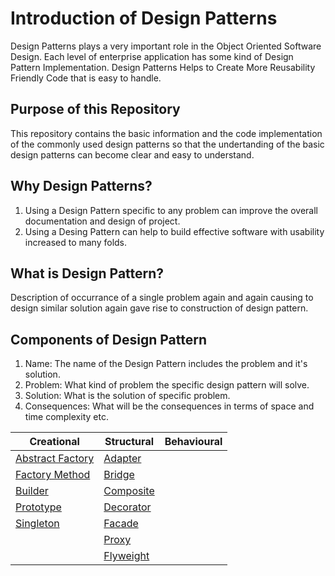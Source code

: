 # Introduction of Design Patterns

Design Patterns plays a very important role in the Object Oriented Software Design. Each level of enterprise application has some kind of Design Pattern Implementation. Design Patterns Helps to Create More Reusability Friendly Code that is easy to handle.

## Purpose of this Repository

This repository contains the basic information and the code implementation of the commonly used design patterns so that the undertanding of the basic design patterns can become clear and easy to understand.

## Why Design Patterns?

1. Using a Design Pattern specific to any problem can improve the overall documentation and design of project.
2. Using a Desing Pattern can help to build effective software with usability increased to many folds.

## What is Design Pattern?

Description of occurrance of a single problem again and again causing to design similar solution again gave rise to construction of design pattern.

## Components of Design Pattern

1. Name: The name of the Design Pattern includes the problem and it's solution.
2. Problem: What kind of problem the specific design pattern will solve.
3. Solution: What is the solution of specific problem.
4. Consequences: What will be the consequences in terms of space and time complexity etc.

| Creational                                                    | Structural                                    | Behavioural |
| ------------------------------------------------------------- | --------------------------------------------- | ----------- |
| [Abstract Factory](./Creational/Abstract%20Factory/Readme.md) | [Adapter](./Structural/Adapter/Readme.md)     |             |
| [Factory Method](./Creational/Factory%20Method/Readme.md)     | [Bridge](./Structural//Bridge/Readme.md)      |             |
| [Builder](./Creational/Builder/Readme.md)                     | [Composite](./Structural/Composite/Readme.md) |             |
| [Prototype](./Creational/Prototype/Readme.md)                 | [Decorator](./Structural/Decorator/Readme.md) |             |
| [Singleton](./Creational/Singleton/Readme.md)                 | [Facade](./Structural/Facade/Readme.md)       |             |
|                                                               | [Proxy](./Structural/Proxy/Readme.md)         |             |
|                                                               | [Flyweight](./Structural/Flyweight/Readme.md) |             |
